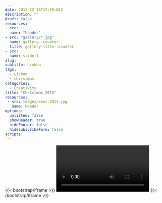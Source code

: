 ```yaml
---
date: 2013-12-15T17:19:01Z
description: ""
draft: false
resources: 
- src: 
  name: "header"
- src: "gallery/*.jpg"
  name: gallery-:counter
  title: gallery-title-:counter
- src:
  name: slide-1
slug:
subtitle: Lisbon
tags: 
  - Lisbon
  - christmas
categories: 
  - Creativity
title: "Christmas 2013"
resources:
 - src: images/xmas-2013.jpg
   name: header
options:
  unlisted: false
  showHeader: true
  hideFooter: false
  hideSubscribeForm: false
scripts:
---
```


{{< bootstrap/iframe >}}
<video src="Christmas_in_Lisbon_2013.mp4" controls="true"></video>
{{< /bootstrap/iframe >}}

